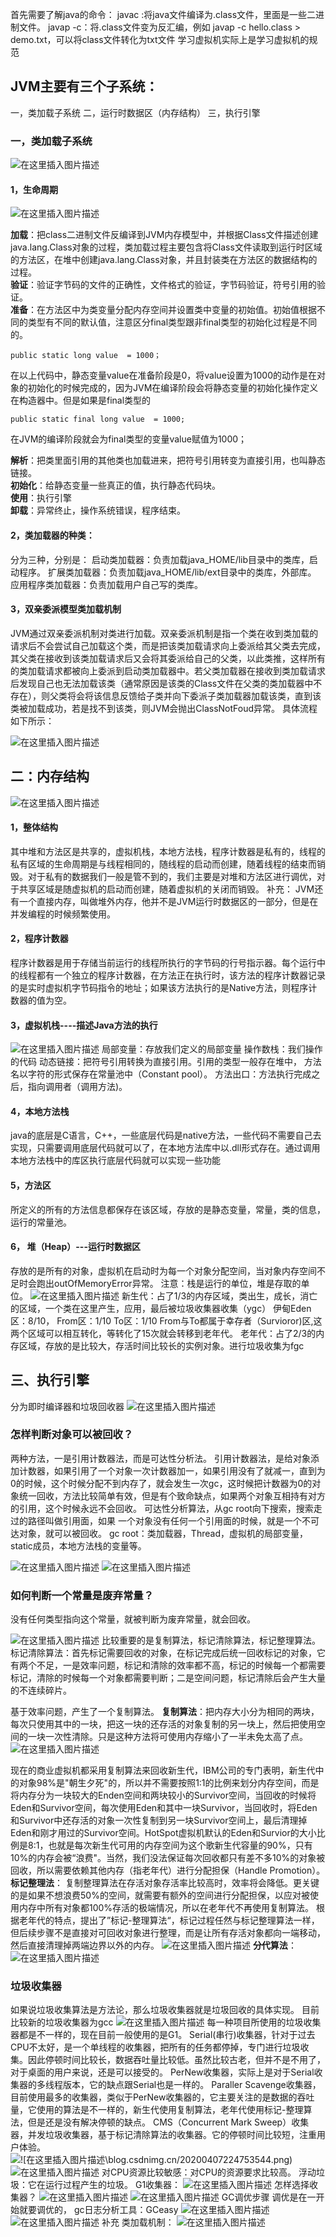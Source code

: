 首先需要了解java的命令：
javac :将java文件编译为.class文件，里面是一些二进制文件。
javap -c：将.class文件变为反汇编，例如
javap -c hello.class > demo.txt，可以将class文件转化为txt文件
学习虚拟机实际上是学习虚拟机的规范
## JVM主要有三个子系统：
一，类加载子系统
二，运行时数据区（内存结构）
三，执行引擎
### 一，类加载子系统
![在这里插入图片描述](https://raw.githubusercontent.com/PeipengWang/picture/master/20200407165915573.png)
#### 1，生命周期
![在这里插入图片描述](https://raw.githubusercontent.com/PeipengWang/picture/master/20200407203819390.png)

**加载**：把class二进制文件反编译到JVM内存模型中，并根据Class文件描述创建java.lang.Class对象的过程，类加载过程主要包含将Class文件读取到运行时区域的方法区，在堆中创建java.lang.Class对象，并且封装类在方法区的数据结构的过程。  
**验证**：验证字节码的文件的正确性，文件格式的验证，字节码验证，符号引用的验证。  
**准备**：在方法区中为类变量分配内存空间并设置类中变量的初始值。初始值根据不同的类型有不同的默认值，注意区分final类型跟非final类型的初始化过程是不同的。  

```
public static long value  = 1000；
```
在以上代码中，静态变量value在准备阶段是0，将value设置为1000的动作是在对象的初始化的时候完成的，因为JVM在编译阶段会将静态变量的初始化操作定义在构造器中。但是如果是final类型的

```
public static final long value  = 1000;
```
在JVM的编译阶段就会为final类型的变量value赋值为1000；

**解析**：把类里面引用的其他类也加载进来，把符号引用转变为直接引用，也叫静态链接。  
**初始化**：给静态变量一些真正的值，执行静态代码块。  
**使用**：执行引擎  
**卸载**：异常终止，操作系统错误，程序结束。  
#### 2，类加载器的种类：
分为三种，分别是：
启动类加载器：负责加载java_HOME/lib目录中的类库，启动程序。
扩展类加载器：负责加载java_HOME/lib/ext目录中的类库，外部库。
应用程序类加载器：负责加载用户自己写的类库。
#### 3，双亲委派模型类加载机制

JVM通过双亲委派机制对类进行加载。双亲委派机制是指一个类在收到类加载的请求后不会尝试自己加载这个类，而是把该类加载请求向上委派给其父类去完成，其父类在接收到该类加载请求后又会将其委派给自己的父类，以此类推，这样所有的类加载请求都被向上委派到启动类加载器中。若父类加载器在接收到类加载请求后发现自己也无法加载该类（通常原因是该类的Class文件在父类的类加载器中不存在），则父类将会将该信息反馈给子类并向下委派子类加载器加载该类，直到该类被加载成功，若是找不到该类，则JVM会抛出ClassNotFoud异常。
具体流程如下所示：

![在这里插入图片描述](https://raw.githubusercontent.com/PeipengWang/picture/master/20200722202748199.png)

## 二：内存结构
![在这里插入图片描述](https://raw.githubusercontent.com/PeipengWang/picture/master/20200407170332707.png)
#### 1，整体结构
其中堆和方法区是共享的，虚拟机栈，本地方法栈，程序计数器是私有的，线程的私有区域的生命周期是与线程相同的，随线程的启动而创建，随着线程的结束而销毁。对于私有的数据我们一般是管不到的，我们主要是对堆和方法区进行调优，对于共享区域是随虚拟机的启动而创建，随着虚拟机的关闭而销毁。
补充：
JVM还有一个直接内存，叫做堆外内存，他并不是JVM运行时数据区的一部分，但是在并发编程的时候频繁使用。
#### 2，程序计数器
程序计数器是用于存储当前运行的线程所执行的字节码的行号指示器。每个运行中的线程都有一个独立的程序计数器，在方法正在执行时，该方法的程序计数器记录的是实时虚拟机字节码指令的地址；如果该方法执行的是Native方法，则程序计数器的值为空。
#### 3，虚拟机栈----描述Java方法的执行
![在这里插入图片描述](https://raw.githubusercontent.com/PeipengWang/picture/master/20200407171127459.png)
局部变量：存放我们定义的局部变量
操作数栈：我们操作的代码
动态链接：把符号引用转换为直接引用。引用的类型一般存在堆中，
方法名以字符的形式保存在常量池中（Constant pool）。
方法出口：方法执行完成之后，指向调用者（调用方法)。

#### 4，本地方法栈
 java的底层是C语言，C++，一些底层代码是native方法，一些代码不需要自己去实现，只需要调用底层代码就可以了，在本地方法库中以.dll形式存在。通过调用本地方法栈中的库区执行底层代码就可以实现一些功能
 #### 5，方法区
 所定义的所有的方法信息都保存在该区域，存放的是静态变量，常量，类的信息，运行的常量池。
 #### 6， 堆（Heap）---运行时数据区
存放的是所有的对象，虚拟机在启动时为每一个对象分配空间，当对象内存空间不足时会跑出outOfMemoryError异常。
 注意：栈是运行的单位，堆是存取的单位。
 ![在这里插入图片描述](https://raw.githubusercontent.com/PeipengWang/picture/master/2020040718114290.png)
 新生代：占了1/3的内存区域，类出生，成长，消亡的区域，一个类在这里产生，应用，最后被垃圾收集器收集（ygc）
 伊甸Eden区：8/10，
 From区：1/10
 To区：1/10
 From与To都属于幸存者（Survioror)区,这两个区域可以相互转化，等转化了15次就会转移到老年代。
 老年代：占了2/3的内存区域，存放的是比较大，存活时间比较长的实例对象。进行垃圾收集为fgc

## 三、执行引擎
分为即时编译器和垃圾回收器
![在这里插入图片描述](https://img-blog.csdnimg.cn/20200407170228465.png?x-oss-process=image/watermark,type_ZmFuZ3poZW5naGVpdGk,shadow_10,text_aHR0cHM6Ly9ibG9nLmNzZG4ubmV0L0FydGlzYW5fdw==,size_16,color_FFFFFF,t_70)

### 怎样判断对象可以被回收？
两种方法，一是引用计数器法，而是可达性分析法。
引用计数器法，是给对象添加计数器，如果引用了一个对象一次计数器加一，如果引用没有了就减一，直到为0的时候，这个时候分配不到内存了，就会发生一次gc，这时候把计数器为0的对象统一回收，方法比较简单有效，但是有个致命缺点，如果两个对象互相持有对方的引用，这个时候永远不会回收。
可达性分析算法，从gc root向下搜索，搜索走过的路径叫做引用面，如果	一个对象没有任何一个引用面的时候，就是一个不可达对象，就可以被回收。
gc root：类加载器，Thread，虚拟机的局部变量，static成员，本地方法栈的变量等。

![在这里插入图片描述](https://raw.githubusercontent.com/PeipengWang/picture/master/20200407211432162.png)
![在这里插入图片描述](https://raw.githubusercontent.com/PeipengWang/picture/master/20200407211602526.png)

### 如何判断一个常量是废弃常量？
没有任何类型指向这个常量，就被判断为废弃常量，就会回收。

![在这里插入图片描述](https://raw.githubusercontent.com/PeipengWang/picture/master/20200407213027381.png)
比较重要的是复制算法，标记清除算法，标记整理算法。
标记清除算法：首先标记需要回收的对象，在标记完成后统一回收标记的对象，它有两个不足，一是效率问题，标记和清除的效率都不高，标记的时候每一个都需要标记，清除的时候每一个对象都需要判断；二是空间问题，标记清除后会产生大量的不连续碎片。

基于效率问题，产生了一个复制算法。
**复制算法**：把内存大小分为相同的两块，每次只使用其中的一块，把这一块的还存活的对象复制的另一块上，然后把使用空间的一块一次性清除。只是这种方法将可使用内存缩小了一半未免太高了点。
![在这里插入图片描述](https://raw.githubusercontent.com/PeipengWang/picture/master/20200407214046215.png)

  现在的商业虚拟机都采用复制算法来回收新生代，IBM公司的专门表明，新生代中的对象98%是"朝生夕死"的，所以并不需要按照1:1的比例来划分内存空间，而是将内存分为一块较大的Enden空间和两块较小的Survivor空间，当回收的时候将Eden和Survivor空间，每次使用Eden和其中一块Survivor，当回收时，将Eden和Survivor中还存活的对象一次性复制到另一块Survivor空间上，最后清理掉Eden和刚才用过的Survivor空间。HotSpot虚拟机默认的Eden和Survior的大小比例是8:1，也就是每次新生代可用的内存空间为这个歌新生代容量的90%，只有10%的内存会被“浪费"。当然，我们没法保证每次回收都只有差不多10%的对象被回收，所以需要依赖其他内存（指老年代）进行分配担保（Handle Promotion）。
  **标记整理法**：
   复制整理算法在存活对象存活率比较高时，效率将会降低。更关键的是如果不想浪费50%的空间，就需要有额外的空间进行分配担保，以应对被使用内存中所有对象都100%存活的极端情况，所以在老年代不再使用复制算法。
  根据老年代的特点，提出了”标记-整理算法“，标记过程任然与标记整理算法一样，但后续步骤不是直接对可回收对象进行整理，而是让所有存活对象都向一端移动，然后直接清理掉两端边界以外的内存。
  ![在这里插入图片描述](https://raw.githubusercontent.com/PeipengWang/picture/master/20200407222151530.png)
**分代算法**：
![在这里插入图片描述](https://raw.githubusercontent.com/PeipengWang/picture/master/20200407222541544.png)

### 垃圾收集器
如果说垃圾收集算法是方法论，那么垃圾收集器就是垃圾回收的具体实现。
目前比较新的垃圾收集器为gcc
![在这里插入图片描述](https://raw.githubusercontent.com/PeipengWang/picture/master/20200407223302257.png)
每一种项目所使用的垃圾收集器都是不一样的，现在目前一般使用的是G1。
Serial(串行)收集器，针对于过去CPU不太好，是一个单线程的收集器，把所有的任务都停掉，专门进行垃圾收集。因此停顿时间比较长，数据吞吐量比较低。虽然比较古老，但并不是不用了，对于桌面的用户来说，还是可以接受的。
PerNew收集器，实际上是对于Serial收集器的多线程版本，它的缺点跟Serial也是一样的。
Paraller Scavenge收集器，目前使用最多的收集器，类似于PerNew收集器的，它主要关注的是数据的吞吐量，它使用的算法是不一样的，新生代使用复制算法，老年代使用标记-整理算法，但是还是没有解决停顿的缺点。
CMS（Concurrent Mark Sweep）收集器，并发垃圾收集器，基于标记清除算法的收集器。它的停顿时间比较短，注重用户体验。
![!\[在这里插入图片描述\blog.csdnimg.cn/20200407224753544.png)](https://img-blog.csdnimg.cn/20200407225029859.png)
![在这里插入图片描述](https://img-blog.csdnimg.cn/20200407225314542.png)
对CPU资源比较敏感：对CPU的资源要求比较高。
浮动垃圾：它在运行过程产生的垃圾。
G1收集器：
![在这里插入图片描述](https://raw.githubusercontent.com/PeipengWang/picture/master/2020040722560752.png)
怎样选择收集器？
![在这里插入图片描述](https://raw.githubusercontent.com/PeipengWang/picture/master/2020040722582487.png)
![在这里插入图片描述](https://raw.githubusercontent.com/PeipengWang/picture/master/20200407225855675.png)
GC调优步骤
调优是在一开始就要调优的，
gc日志分析工具：GCeasy
![在这里插入图片描述](https://raw.githubusercontent.com/PeipengWang/picture/master/20200407230425377.png)
![在这里插入图片描述](https://img-blog.csdnimg.cn/20200407230047958.png?x-oss-process=image/watermark,type_ZmFuZ3poZW5naGVpdGk,shadow_10,text_aHR0cHM6Ly9ibG9nLmNzZG4ubmV0L0FydGlzYW5fdw==,size_16,color_FFFFFF,t_70)
补充
类加载机制：
![在这里插入图片描述](https://raw.githubusercontent.com/PeipengWang/picture/master/20200407151415910.png)
